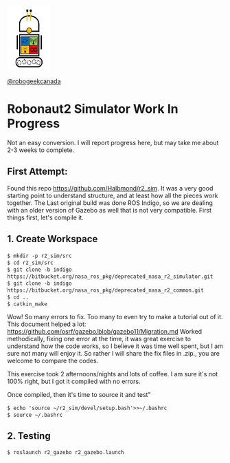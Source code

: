 <img src="https://github.com/robogeekcanada/noetic_robots/blob/main/images/RG-logo.jpg" alt="alt text" width=100 height=150>

[@robogeekcanada](https://robo-geek.ca/)

# Robonaut2 Simulator Work In Progress

Not an easy conversion. I will report progress here, but may take me about 2-3 weeks to complete.

## First Attempt:

Found this repo https://github.com/Halbmond/r2_sim. It was a very good starting point to understand structure, and at least how all the pieces work together.
The Last original build was done ROS Indigo, so we are dealing with an older version of Gazebo as well that is not very compatible. First things first, let's compile it.

## 1. Create Workspace

```
$ mkdir -p r2_sim/src
$ cd r2_sim/src
$ git clone -b indigo https://bitbucket.org/nasa_ros_pkg/deprecated_nasa_r2_simulator.git
$ git clone -b indigo https://bitbucket.org/nasa_ros_pkg/deprecated_nasa_r2_common.git
$ cd ..
$ catkin_make
```

Wow! So many errors to fix. Too many to even try to make a tutorial out of it. This document helped a lot: https://github.com/osrf/gazebo/blob/gazebo11/Migration.md
Worked methodically, fixing one error at the time, it was great exercise to understand how the code works, so I believe it was time well spent, but I am sure not many will enjoy it.
So rather I will share the fix files in .zip., you are welcome to compare the codes. 

This exercise took 2 afternoons/nights and lots of coffee. I am sure it's not 100% right, but I got it compiled with no errors.

Once compiled, then it's time to source it and test"

```
$ echo 'source ~/r2_sim/devel/setup.bash'>>~/.bashrc
$ source ~/.bashrc
```

## 2. Testing

```
$ roslaunch r2_gazebo r2_gazebo.launch
```






